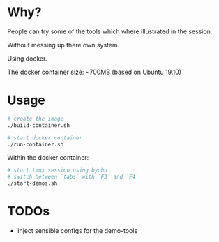 # Why?

People can try some of the tools which where illustrated in the session.

Without messing up there own system.

Using docker.

The docker container size: ~700MB (based on Ubuntu 19.10)

# Usage

```sh
# create the image
./build-container.sh

# start docker container
./run-container.sh
```

Within the docker container:

```sh
# start tmux session using byobu
# switch between `tabs` with `F3` and `F4`
./start-demos.sh
```

# TODOs

- inject sensible configs for the demo-tools
